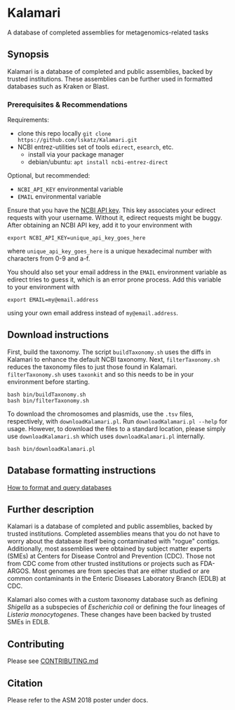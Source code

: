 # Kalamari
A database of completed assemblies for metagenomics-related tasks

## Synopsis

Kalamari is a database of completed and public assemblies, backed by trusted institutions.
These assemblies can be further used in formatted databases such as Kraken or Blast.

### Prerequisites & Recommendations

Requirements:

- clone this repo locally `git clone https://github.com/lskatz/Kalamari.git`
- NCBI entrez-utilities set of tools `edirect`, `esearch`, etc.
  - install via your package manager
  - debian/ubuntu: `apt install ncbi-entrez-direct` 

Optional, but recommended:
- `NCBI_API_KEY` environmental variable
- `EMAIL` environmental variable

Ensure that you have the [NCBI API key](https://ncbiinsights.ncbi.nlm.nih.gov/2017/11/02/new-api-keys-for-the-e-utilities).
This key associates your edirect requests with your username.
Without it, edirect requests might be buggy.
After obtaining an NCBI API key, add it to your environment with

    export NCBI_API_KEY=unique_api_key_goes_here

where `unique_api_key_goes_here` is a unique hexadecimal number with characters from 0-9 and a-f.

You should also set your email address in the 
`EMAIL` environment variable as edirect tries to guess it, which is an error prone process.
Add this variable to your environment with

    export EMAIL=my@email.address
 
using your own email address instead of `my@email.address`.

## Download instructions

First, build the taxonomy.
The script `buildTaxonomy.sh` uses the diffs in Kalamari to enhance the default NCBI taxonomy.
Next, `filterTaxonomy.sh` reduces the taxonomy files to just those found in Kalamari.
`filterTaxonomy.sh` uses `taxonkit` and so this needs to be in your
environment before starting.

    bash bin/buildTaxonomy.sh
    bash bin/filterTaxonomy.sh

To download the chromosomes and plasmids, use the `.tsv` files, respectively, with `downloadKalamari.pl`.
Run `downloadKalamari.pl --help` for usage.
However, to download the files to a standard location,
please simply use `downloadKalamari.sh` which uses
`downloadKalamari.pl` internally.

    bash bin/downloadKalamari.pl

## Database formatting instructions

[How to format and query databases](docs/DATABASES.md)

## Further description

Kalamari is a database of completed and public assemblies, backed by trusted institutions.
Completed assemblies means that you do not have to worry about the database itself being contaminated with "rogue" contigs.
Additionally, most assemblies were obtained by subject matter experts (SMEs) at
Centers for Disease Control and Prevention (CDC).
Those not from CDC come from other trusted institutions or projects such as
FDA-ARGOS.
Most genomes are from species that are either studied or are common contaminants
in the Enteric Diseases Laboratory Branch (EDLB) at CDC.

Kalamari also comes with a custom taxonomy database such as defining
_Shigella_ as a subspecies of _Escherichia coli_
or defining the four lineages of _Listeria monocytogenes_.
These changes have been backed by trusted SMEs in EDLB.

## Contributing

Please see [CONTRIBUTING.md](CONTRIBUTING.md)

## Citation

Please refer to the ASM 2018 poster under docs.
